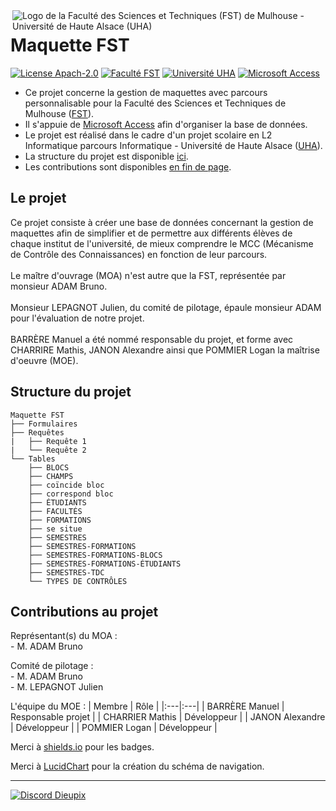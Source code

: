 

<img align="right" src="https://www.fst.uha.fr/wp-content/uploads/2018/06/cropped-logo-site-V3.png" title="Logo de la Faculté des Sciences et Techniques (FST) de Mulhouse - Université de Haute Alsace (UHA)">

# Maquette FST

[![License Apach-2.0](https://img.shields.io/github/license/Dieupix/Maquette_FST?color=dark&style=for-the-badge)](https://github.com/Dieupix/Maquette_FST/blob/main/LICENSE)
[![Faculté FST](https://img.shields.io/badge/Faculté-FST-blue?style=for-the-badge)](https://www.fst.uha.fr)
[![Université UHA](https://img.shields.io/badge/Université-UHA-darkblue?style=for-the-badge)](https://www.uha.fr)
[![Microsoft Access](https://img.shields.io/badge/Microsoft-Access-darkred?style=for-the-badge)](https://www.microsoft.com/fr-fr/microsoft-365/access)

- Ce projet concerne la gestion de maquettes avec parcours personnalisable pour la Faculté des Sciences et Techniques de Mulhouse ([FST](https://www.fst.uha.fr)).
- Il s'appuie de [Microsoft Access](https://www.microsoft.com/fr-fr/microsoft-365/access) afin d'organiser la base de données.
- Le projet est réalisé dans le cadre d'un projet scolaire en L2 Informatique parcours Informatique - Université de Haute Alsace ([UHA](https://www.uha.fr)).
- La structure du projet est disponible <a href="#structure">ici</a>.
- Les contributions sont disponibles <a href="#contributions">en fin de page</a>.

## Le projet

Ce projet consiste à créer une base de données concernant la gestion de maquettes afin de simplifier et de permettre aux différents élèves de chaque institut de l'université, de mieux comprendre le MCC (Mécanisme de Contrôle des Connaissances) en fonction de leur parcours.\
\
Le maître d'ouvrage (MOA) n'est autre que la FST, représentée par monsieur ADAM Bruno.\
\
Monsieur LEPAGNOT Julien, du comité de pilotage, épaule monsieur ADAM pour l'évaluation de notre projet.\
\
BARRÈRE Manuel a été nommé responsable du projet, et forme avec CHARRIRE Mathis, JANON Alexandre ainsi que POMMIER Logan la maîtrise d'oeuvre (MOE).

<a id="user-content-structure" class="anchor" href="#structure" aria-hidden="true"> </a>
## Structure du projet

```
Maquette FST
├── Formulaires
├── Requêtes
|   ├── Requête 1
|   └── Requête 2
└── Tables
    ├── BLOCS
    ├── CHAMPS
    ├── coïncide bloc
    ├── correspond bloc
    ├── ÉTUDIANTS
    ├── FACULTÉS
    ├── FORMATIONS
    ├── se situe
    ├── SEMESTRES
    ├── SEMESTRES-FORMATIONS
    ├── SEMESTRES-FORMATIONS-BLOCS
    ├── SEMESTRES-FORMATIONS-ÉTUDIANTS
    ├── SEMESTRES-TDC
    └── TYPES DE CONTRÔLES
```

<a id="user-content-contributions" class="anchor" href="#contributions" aria-hidden="true"> </a>
## Contributions au projet

Représentant(s) du MOA :\
\- M. ADAM Bruno

Comité de pilotage :\
\- M. ADAM Bruno\
\- M. LEPAGNOT Julien

L'équipe du MOE :
| Membre            | Rôle                  |
|:---|:---|
| BARRÈRE Manuel    | Responsable projet    |
| CHARRIER Mathis   | Développeur           |
| JANON Alexandre   | Développeur           |
| POMMIER Logan     | Développeur           |

Merci à [shields.io](https://shields.io) pour les badges.

Merci à [LucidChart](https://www.lucidchart.com) pour la création du schéma de navigation.

---

[![Discord Dieupix](https://img.shields.io/badge/Discord-Dieupix%230340-purple?style=for-the-badge&logo=discord)](https://discord.com)
